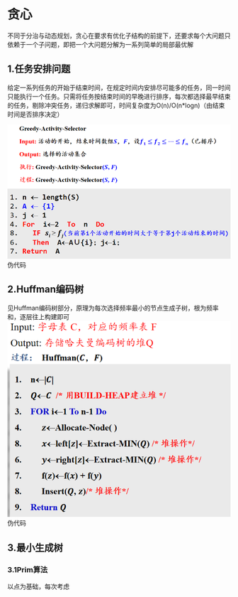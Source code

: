 # 贪心
不同于分治与动态规划，贪心在要求有优化子结构的前提下，还要求每个大问题只依赖于一个子问题，即把一个大问题分解为一系列简单的局部最优解
## 1.任务安排问题
给定一系列任务的开始于结束时间，在规定时间内安排尽可能多的任务，同一时间只能执行一个任务。只需将任务按结束时间的早晚进行排序，每次都选择最早结束的任务，剔除冲突任务，递归求解即可，时间复杂度为O(n)/O(n*logn)（由结束时间是否排序决定）

![输入图片说明](/imgs/2025-06-14/RhSxLrIaSC7Ph83i.png)伪代码
## 2.Huffman编码树
见Huffman编码树部分，原理为每次选择频率最小的节点生成子树，根为频率和，逐层往上构建即可
![输入图片说明](/imgs/2025-06-14/5S3X1leXFnMrq9YD.png)伪代码
## 3.最小生成树
### 3.1Prim算法
以点为基础，每次考虑

<!--stackedit_data:
eyJoaXN0b3J5IjpbLTk5MTk0NTA5XX0=
-->